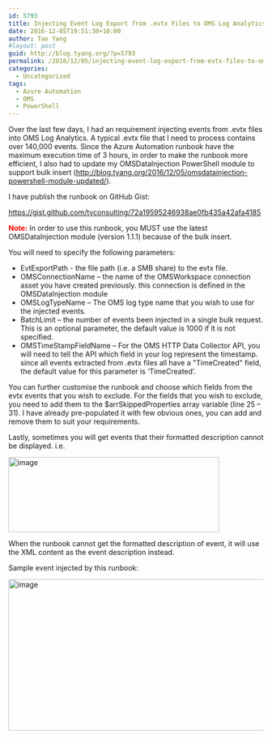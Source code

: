 ```yaml
---
id: 5793
title: Injecting Event Log Export from .evtx Files to OMS Log Analytics
date: 2016-12-05T19:51:30+10:00
author: Tao Yang
#layout: post
guid: http://blog.tyang.org/?p=5793
permalink: /2016/12/05/injecting-event-log-export-from-evtx-files-to-oms-log-analytics/
categories:
  - Uncategorized
tags:
  - Azure Automation
  - OMS
  - PowerShell
---
```

Over the last few days, I had an requirement injecting events from .evtx files into OMS Log Analytics. A typical .evtx file that I need to process contains over 140,000 events. Since the Azure Automation runbook have the maximum execution time of 3 hours, in order to make the runbook more efficient, I also had to update my OMSDataInjection PowerShell module to support bulk insert (<a title="http://blog.tyang.org/2016/12/05/omsdatainjection-powershell-module-updated/" href="http://blog.tyang.org/2016/12/05/omsdatainjection-powershell-module-updated/">http://blog.tyang.org/2016/12/05/omsdatainjection-powershell-module-updated/</a>).

I have publish the runbook on GitHub Gist:

https://gist.github.com/tyconsulting/72a19595246938ae0fb435a42afa4185

<span style="color: #ff0000;"><strong>Note:</strong></span> In order to use this runbook, you MUST use the latest OMSDataInjection module (version 1.1.1) because of the bulk insert.

You will need to specify the following parameters:
<ul>
 	<li>EvtExportPath - the file path (i.e. a SMB share) to the evtx file.</li>
 	<li>OMSConnectionName – the name of the OMSWorkspace connection asset you have created previously. this connection is defined in the OMSDataInjection module</li>
 	<li>OMSLogTypeName – The OMS log type name that you wish to use for the injected events.</li>
 	<li>BatchLimit – the number of events been injected in a single bulk request. This is an optional parameter, the default value is 1000 if it is not specified.</li>
 	<li>OMSTimeStampFieldName – For the OMS HTTP Data Collector API, you will need to tell the API which field in your log represent the timestamp. since all events extracted from .evtx files all have a "TimeCreated" field, the default value for this parameter is ‘TimeCreated’.</li>
</ul>
You can further customise the runbook and choose which fields from the evtx events that you wish to exclude. For the fields that you wish to exclude, you need to add them to the $arrSkippedProperties array variable (line 25 – 31). I have already pre-populated it with few obvious ones, you can add and remove them to suit your requirements.

Lastly, sometimes you will get events that their formatted description cannot be displayed. i.e.

<a href="http://blog.tyang.org/wp-content/uploads/2016/12/image-11.png"><img style="background-image: none; padding-top: 0px; padding-left: 0px; display: inline; padding-right: 0px; border: 0px;" title="image" src="http://blog.tyang.org/wp-content/uploads/2016/12/image_thumb-11.png" alt="image" width="416" height="148" border="0" /></a>

When the runbook cannot get the formatted description of event, it will use the XML content as the event description instead.

Sample event injected by this runbook:

<a href="http://blog.tyang.org/wp-content/uploads/2016/12/image-12.png"><img style="background-image: none; padding-top: 0px; padding-left: 0px; display: inline; padding-right: 0px; border: 0px;" title="image" src="http://blog.tyang.org/wp-content/uploads/2016/12/image_thumb-12.png" alt="image" width="706" height="299" border="0" /></a>